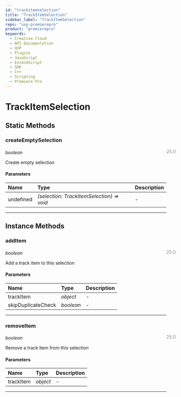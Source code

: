 ```yaml
---
id: "trackitemselection"
title: "TrackItemSelection"
sidebar_label: "TrackItemSelection"
repo: "uxp-premierepro"
product: "premierepro"
keywords:
  - Creative Cloud
  - API Documentation
  - UXP
  - Plugins
  - JavaScript
  - ExtendScript
  - SDK
  - C++
  - Scripting
  - Premiere Pro
---
```


# TrackItemSelection  

## Static Methods

### createEmptySelection

<span class="minversion" style="display: block; margin-bottom: -1em; margin-left: 36em; float:left; opacity:0.5;">25.0</span>

*boolean*
  
Create empty selection

#### Parameters

| Name | Type | Description |
| :------ | :------ | :------ |
| undefined | *(selection: TrackItemSelection) => void* | - |

___

## Instance Methods

### addItem

<span class="minversion" style="display: block; margin-bottom: -1em; margin-left: 36em; float:left; opacity:0.5;">25.0</span>

*boolean*
  
Add a track item to this selection

#### Parameters

| Name | Type | Description |
| :------ | :------ | :------ |
| trackItem | *object* | - |
| skipDuplicateCheck | *boolean* | - |

___

### removeItem

<span class="minversion" style="display: block; margin-bottom: -1em; margin-left: 36em; float:left; opacity:0.5;">25.0</span>

*boolean*
  
Remove a track item from this selection

#### Parameters

| Name | Type | Description |
| :------ | :------ | :------ |
| trackItem | *object* | - |

___
